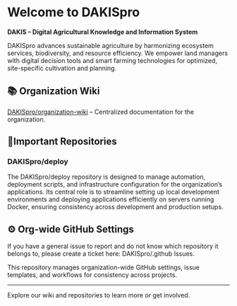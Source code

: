 # Welcome to DAKISpro

**DAKIS – Digital Agricultural Knowledge and Information System**

DAKISpro advances sustainable agriculture by harmonizing ecosystem services, biodiversity, and resource efficiency. We empower land managers with digital decision tools and smart farming technologies for optimized, site-specific cultivation and planning.

## 📚 Organization Wiki
[DAKISpro/organization-wiki](https://github.com/DAKISpro/organization-wiki/wiki) – Centralized documentation for the organization.

## 📂Important Repositories

### DAKISpro/deploy

The DAKISpro/deploy repository is designed to manage automation, deployment scripts, and infrastructure configuration for the organization’s applications. Its central role is to streamline setting up local development environments and deploying applications efficiently on servers running Docker, ensuring consistency across development and production setups.

## ⚙️ Org-wide GitHub Settings

If you have a general issue to report and do not know which repository it belongs to, please create a ticket here: DAKISpro/.github Issues.

This repository manages organization-wide GitHub settings, issue templates, and workflows for consistency across projects.

---

Explore our wiki and repositories to learn more or get involved.
